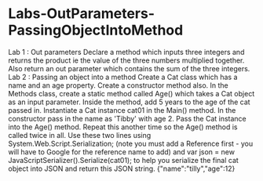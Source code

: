 # Labs-OutParameters-PassingObjectIntoMethod
Lab 1 : Out parameters  Declare a method which inputs three integers and returns the product ie the value of the three numbers multiplied together. Also return an out parameter which contains the sum of the three integers.  Lab 2 : Passing an object into a method  Create a Cat class which has a name and an age property. Create a constructor method also.  In the Methods class, create a static method called Age() which takes a Cat object as an input parameter. Inside the method, add 5 years to the age of the cat passed in.  Instantiate a Cat instance cat01 in the Main() method. In the constructor pass in the name as 'Tibby' with age 2.  Pass the Cat instance into the Age() method. Repeat this another time so the Age() method is called twice in all.  Use these two lines  using System.Web.Script.Serialization; (note you must add a Reference first - you will have to Google for the reference name to add)  and  var json = new JavaScriptSerializer().Serialize(cat01);  to help you serialize the final cat object into JSON and return this JSON string.  {"name":"tilly","age":12}
